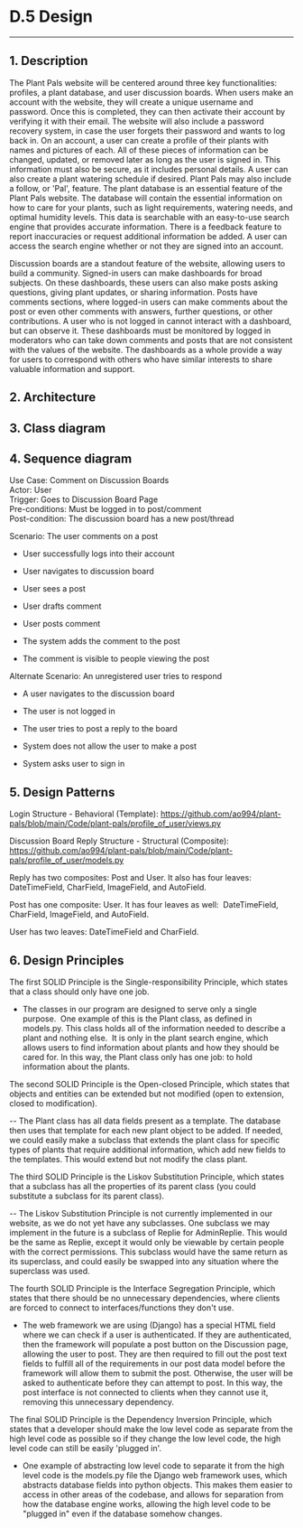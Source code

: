 # D.5 Design

---

## **1\. Description**

The Plant Pals website will be centered around three key functionalities: profiles, a plant database, and user discussion boards. When users make an account with the website, they will create a unique username and password. Once this is completed, they can then activate their account by verifying it with their email. The website will also include a password recovery system, in case the user forgets their password and wants to log back in. On an account, a user can create a profile of their plants with names and pictures of each. All of these pieces of information can be changed, updated, or removed later as long as the user is signed in. This information must also be secure, as it includes personal details. A user can also create a plant watering schedule if desired. Plant Pals may also include a follow, or 'Pal', feature. The plant database is an essential feature of the Plant Pals website. The database will contain the essential information on how to care for your plants, such as light requirements, watering needs, and optimal humidity levels. This data is searchable with an easy-to-use search engine that provides accurate information. There is a feedback feature to report inaccuracies or request additional information be added. A user can access the search engine whether or not they are signed into an account. 

Discussion boards are a standout feature of the website, allowing users to build a community. Signed-in users can make dashboards for broad subjects. On these dashboards, these users can also make posts asking questions, giving plant updates, or sharing information. Posts have comments sections, where logged-in users can make comments about the post or even other comments with answers, further questions, or other contributions. A user who is not logged in cannot interact with a dashboard, but can observe it. These dashboards must be monitored by logged in moderators who can take down comments and posts that are not consistent with the values of the website. The dashboards as a whole provide a way for users to correspond with others who have similar interests to share valuable information and support.

## **2\. Architecture**

## **3\. Class diagram**

## **4\. Sequence diagram**

Use Case: Comment on Discussion Boards\
Actor: User\
Trigger: Goes to Discussion Board Page\
Pre-conditions: Must be logged in to post/comment\
Post-condition: The discussion board has a new post/thread

Scenario: The user comments on a post

-   User successfully logs into their account

-   User navigates to discussion board

-   User sees a post

-   User drafts comment

-   User posts comment

-   The system adds the comment to the post 

-   The comment is visible to people viewing the post

Alternate Scenario: An unregistered user tries to respond

-   A user navigates to the discussion board

-   The user is not logged in

-   The user tries to post a reply to the board

-   System does not allow the user to make a post

-   System asks user to sign in

## **5\. Design Patterns**

Login Structure - Behavioral (Template):
<https://github.com/ao994/plant-pals/blob/main/Code/plant-pals/profile_of_user/views.py>

Discussion Board Reply Structure - Structural (Composite): 
<https://github.com/ao994/plant-pals/blob/main/Code/plant-pals/profile_of_user/models.py>

Reply has two composites: Post and User. It also has four leaves: DateTimeField, CharField, ImageField, and AutoField. 

Post has one composite: User. It has four leaves as well:  DateTimeField, CharField, ImageField, and AutoField. 

User has two leaves: DateTimeField and CharField.

## **6\. Design Principles**

The first SOLID Principle is the Single-responsibility Principle, which states that a class should only have one job.

-   The classes in our program are designed to serve only a single purpose.  One example of this is the Plant class, as defined in models.py. This class holds all of the information needed to describe a plant and nothing else.  It is only in the plant search engine, which allows users to find information about plants and how they should be cared for. In this way, the Plant class only has one job: to hold information about the plants.

The second SOLID Principle is the Open-closed Principle, which states that objects and entities can be extended but not modified (open to extension, closed to modification).

-- The Plant class has all data fields present as a template. The database then uses that template for each new plant object to be added. If needed, we could easily make a subclass that extends the plant class for specific types of plants that require additional information, which add new fields to the templates. This would extend but not modify the class plant.

The third SOLID Principle is the Liskov Substitution Principle, which states that a subclass has all the properties of its parent class (you could substitute a subclass for its parent class).

-- The Liskov Substitution Principle is not currently implemented in our website, as we do not yet have any subclasses. One subclass we may implement in the future is a subclass of Replie for AdminReplie. This would be the same as Replie, except it would only be viewable by certain people with the correct permissions. This subclass would have the same return as its superclass, and could easily be swapped into any situation where the superclass was used. 

The fourth SOLID Principle is the Interface Segregation Principle, which states that there should be no unnecessary dependencies, where clients are forced to connect to interfaces/functions they don't use.

-   The web framework we are using (Django) has a special HTML field where we can check if a user is authenticated. If they are authenticated, then the framework will populate a post button on the Discussion page, allowing the user to post. They are then required to fill out the post text fields to fulfill all of the requirements in our post data model before the framework will allow them to submit the post. Otherwise, the user will be asked to authenticate before they can attempt to post. In this way, the post interface is not connected to clients when they cannot use it, removing this unnecessary dependency. 

The final SOLID Principle is the Dependency Inversion Principle, which states that a developer should make the low level code as separate from the high level code as possible so if they change the low level code, the high level code can still be easily 'plugged in'.

-   One example of abstracting low level code to separate it from the high level code is the models.py file the Django web framework uses, which abstracts database fields into python objects. This makes them easier to access in other areas of the codebase, and allows for separation from how the database engine works, allowing the high level code to be "plugged in" even if the database somehow changes.